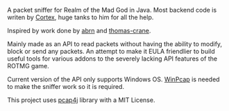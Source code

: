 A packet sniffer for Realm of the Mad God in Java. Most backend code is writen by [Cortex](https://github.com/MCRcortex), huge tanks to him for all the help.

Inspired by work done by [abrn](https://github.com/abrn/realmlib) and [thomas-crane](https://github.com/thomas-crane/realmlib-net).

Mainly made as an API to read packets without having the ability to modify, block or send any packets. An attempt to make it EULA friendlier to build useful tools for various addons to the severely lacking API features of the ROTMG game.

Current version of the API only supports Windows OS. [WinPcap](https://www.winpcap.org/default.htm) is needed to make the sniffer work so it is required.

This project uses [pcap4j](https://github.com/kaitoy/pcap4j) library with a MIT License.
